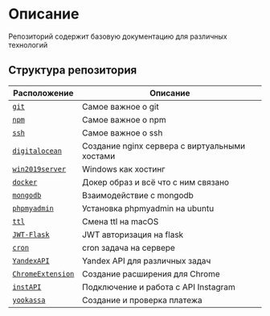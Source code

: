 
# Описание
Репозиторий содержит базовую документацию для различных технологий

## Структура репозитория
Расположение | Описание
---|---
[``` git ```](git) | Самое важное о git
[``` npm ```](npm) | Самое важное о npm
[``` ssh ```](ssh) | Самое важное о ssh
[``` digitalocean ```](digitalocean) | Создание nginx сервера с виртуальными хостами
[``` win2019server ```](win2019server) | Windows как хостинг
[``` docker ```](docker) | Докер образ и всё что с ним связано
[``` mongodb ```](mongodb) | Взаимодействие с mongodb
[``` phpmyadmin ```](phpmyadmin) | Установка phpmyadmin на ubuntu
[``` ttl ```](ttl) | Смена ttl на macOS
[``` JWT-Flask ```](JWT-Flask) | JWT авторизация на flask
[``` cron ```](cron) | cron задача на сервере
[``` YandexAPI ```](YandexAPI) | Yandex API для различных задач
[``` ChromeExtension ```](ChromeExtension) | Создание расширения для Chrome
[``` instAPI ```](instAPI) | Подключение и работа с API Instagram
[``` yookassa ```](yookassa) | Создание и проверка платежа
